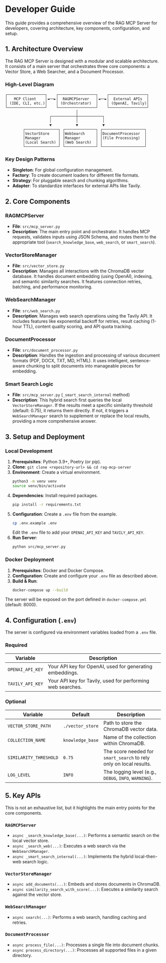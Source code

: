 # Developer Guide

This guide provides a comprehensive overview of the RAG MCP Server for developers, covering architecture, key components, configuration, and setup.

## 1. Architecture Overview

The RAG MCP Server is designed with a modular and scalable architecture. It consists of a main server that orchestrates three core components: a Vector Store, a Web Searcher, and a Document Processor.

### High-Level Diagram
```
┌─────────────────┐    ┌─────────────────┐    ┌─────────────────┐
│   MCP Client    │◄──►│  RAGMCPServer   │◄──►│  External APIs  │
│ (IDE, CLI, etc.)│    │ (Orchestrator)  │    │ (OpenAI, Tavily)│
└─────────────────┘    └─────────────────┘    └─────────────────┘
                                │
                    ┌───────────┼───────────┐
                    │           │           │
                    ▼           ▼           ▼
        ┌───────────────┐ ┌──────────────┐ ┌───────────────────┐
        │VectorStore    │ │WebSearch     │ │DocumentProcessor  │
        │Manager        │ │Manager       │ │(File Processing)  │
        │(Local Search) │ │(Web Search)  │ │                   │
        └───────────────┘ └──────────────┘ └───────────────────┘
```

### Key Design Patterns
- **Singleton**: For global configuration management.
- **Factory**: To create document loaders for different file formats.
- **Strategy**: For pluggable search and chunking algorithms.
- **Adapter**: To standardize interfaces for external APIs like Tavily.

## 2. Core Components

### RAGMCPServer
- **File**: `src/mcp_server.py`
- **Description**: The main entry point and orchestrator. It handles MCP requests, validates inputs using JSON Schema, and routes them to the appropriate tool (`search_knowledge_base`, `web_search`, or `smart_search`).

### VectorStoreManager
- **File**: `src/vector_store.py`
- **Description**: Manages all interactions with the ChromaDB vector database. It handles document embedding (using OpenAI), indexing, and semantic similarity searches. It features connection retries, batching, and performance monitoring.

### WebSearchManager
- **File**: `src/web_search.py`
- **Description**: Manages web search operations using the Tavily API. It includes features like exponential backoff for retries, result caching (1-hour TTL), content quality scoring, and API quota tracking.

### DocumentProcessor
- **File**: `src/document_processor.py`
- **Description**: Handles the ingestion and processing of various document formats (PDF, DOCX, TXT, MD, HTML). It uses intelligent, sentence-aware chunking to split documents into manageable pieces for embedding.

### Smart Search Logic
- **File**: `src/mcp_server.py` (`_smart_search_internal` method)
- **Description**: This hybrid search first queries the local `VectorStoreManager`. If the results meet a specific similarity threshold (default: 0.75), it returns them directly. If not, it triggers a `WebSearchManager` search to supplement or replace the local results, providing a more comprehensive answer.

## 3. Setup and Deployment

### Local Development
1.  **Prerequisites**: Python 3.9+, Poetry (or pip).
2.  **Clone**: `git clone <repository-url> && cd rag-mcp-server`
3.  **Environment**: Create a virtual environment.
    ```bash
    python3 -m venv venv
    source venv/bin/activate
    ```
4.  **Dependencies**: Install required packages.
    ```bash
    pip install -r requirements.txt
    ```
5.  **Configuration**: Create a `.env` file from the example.
    ```bash
    cp .env.example .env
    ```
    Edit the `.env` file to add your `OPENAI_API_KEY` and `TAVILY_API_KEY`.
6.  **Run Server**:
    ```bash
    python src/mcp_server.py
    ```

### Docker Deployment
1.  **Prerequisites**: Docker and Docker Compose.
2.  **Configuration**: Create and configure your `.env` file as described above.
3.  **Build & Run**:
    ```bash
    docker-compose up --build
    ```
The server will be exposed on the port defined in `docker-compose.yml` (default: 8000).

## 4. Configuration (`.env`)

The server is configured via environment variables loaded from a `.env` file.

### Required
| Variable | Description |
|---|---|
| `OPENAI_API_KEY` | Your API key for OpenAI, used for generating embeddings. |
| `TAVILY_API_KEY` | Your API key for Tavily, used for performing web searches. |

### Optional
| Variable | Default | Description |
|---|---|---|
| `VECTOR_STORE_PATH` | `./vector_store` | Path to store the ChromaDB vector data. |
| `COLLECTION_NAME` | `knowledge_base` | Name of the collection within ChromaDB. |
| `SIMILARITY_THRESHOLD`| `0.75` | The score needed for `smart_search` to rely only on local results. |
| `LOG_LEVEL` | `INFO` | The logging level (e.g., `DEBUG`, `INFO`, `WARNING`). |

## 5. Key APIs

This is not an exhaustive list, but it highlights the main entry points for the core components.

### `RAGMCPServer`
- `async _search_knowledge_base(...)`: Performs a semantic search on the local vector store.
- `async _search_web(...)`: Executes a web search via the `WebSearchManager`.
- `async _smart_search_internal(...)`: Implements the hybrid local-then-web search logic.

### `VectorStoreManager`
- `async add_documents(...)`: Embeds and stores documents in ChromaDB.
- `async similarity_search_with_score(...)`: Executes a similarity search against the vector store.

### `WebSearchManager`
- `async search(...)`: Performs a web search, handling caching and retries.

### `DocumentProcessor`
- `async process_file(...)`: Processes a single file into document chunks.
- `async process_directory(...)`: Processes all supported files in a given directory.

